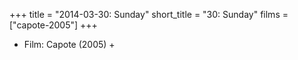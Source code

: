 +++
title = "2014-03-30: Sunday"
short_title = "30: Sunday"
films = ["capote-2005"]
+++


* Film: Capote (2005) +
